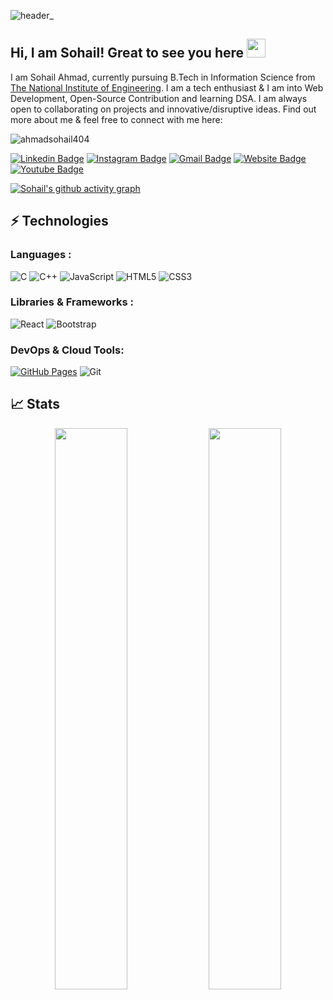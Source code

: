 ![header_](https://user-images.githubusercontent.com/72069769/145477799-0f8d9f85-39fd-41eb-902e-d8e5e3232799.png)

## Hi, I am Sohail! Great to see you here <img src="https://raw.githubusercontent.com/aemmadi/aemmadi/master/wave.gif" width="30px">

I am Sohail Ahmad, currently pursuing B.Tech in Information Science from [The National Institute of Engineering](https://nie.ac.in/). I am a tech enthusiast & I am into Web Development, Open-Source Contribution and learning DSA. I am always open to collaborating on projects and innovative/disruptive ideas. Find out more about me & feel free to connect with me here:

<p align="left"> <img src="https://komarev.com/ghpvc/?username=ahmadsohail404&label=Profile%20views&color=0e75b6&style=flat" alt="ahmadsohail404" /> </p>

[![Linkedin Badge](https://img.shields.io/badge/-sohailahmad-blue?style=flat-square&logo=Linkedin&logoColor=white&link=https://www.linkedin.com/in/ahmadsohail404/)](https://www.linkedin.com/in/ahmadsohail404/)
[![Instagram Badge](https://img.shields.io/badge/-ahmadsohail_ig-purple?style=flat-square&logo=instagram&logoColor=white&link=https://instagram.com/ahmadsohail_ig/)](https://instagram.com/ahmadsohail_ig)
[![Gmail Badge](https://img.shields.io/badge/-sohailss2412@gmail.com-c14438?style=flat-square&logo=Gmail&logoColor=white&link=mailto:sohailss2412@gmail.com)](mailto:sohailss2412@gmail.com)
[![Website Badge](https://img.shields.io/badge/-Portfolio-black?style=flat-square&logo=Wordpress&logoColor=white&link=https://ahmadsohail404.github.io/)](sohailahmad.netlify.app/)
[![Youtube Badge](https://img.shields.io/badge/-Sohail%20Ahmad-darkred?style=flat-square&logo=youtube&logoColor=white&link=https://www.youtube.com/channel/UCybCL66HUQDcbF-2duwCIFQ)](https://www.youtube.com/channel/UCybCL66HUQDcbF-2duwCIFQ)

[![Sohail's github activity graph](https://activity-graph.herokuapp.com/graph?username=ahmadsohail404&theme=xcode)](https://git.io/ahmadsohail404)

## ⚡ Technologies

### Languages :

![C](https://img.shields.io/badge/-C-black?style=flat-square&logo=C)
![C++](https://img.shields.io/badge/-C++-00599C?style=flat-square&logo=cpp)
![JavaScript](https://img.shields.io/badge/-JavaScript-black?style=flat-square&logo=javascript)
![HTML5](https://img.shields.io/badge/-HTML5-E34F26?style=flat-square&logo=html5&logoColor=white)
![CSS3](https://img.shields.io/badge/-CSS3-1572B6?style=flat-square&logo=css3)

### Libraries & Frameworks :

![React](https://img.shields.io/badge/-React-black?style=flat-square&logo=react)
![Bootstrap](https://img.shields.io/badge/-Bootstrap-563D7C?style=flat-square&logo=bootstrap)

<!-- ![Nodejs](https://img.shields.io/badge/-Nodejs-black?style=flat-square&logo=Node.js)
<a href="#"><img alt="MongoDB" src ="https://img.shields.io/badge/MongoDB-%234ea94b.svg?logo=mongodb&logoColor=white"></a> -->

### DevOps & Cloud Tools:

<a href="#"><img alt="GitHub Pages" src="https://img.shields.io/badge/GitHub%20Pages-%23327FC7.svg?logo=github&logoColor=white"></a>
![Git](https://img.shields.io/badge/-Git-black?style=flat-square&logo=git)

## 📈 Stats

<p align="center">
	
  <img width="48%" src="https://github-readme-stats.vercel.app/api?username=ahmadsohail404&show_icons=true&theme=tokyonight" />
  <img width="48%" src="https://github-readme-streak-stats.herokuapp.com/?user=ahmadsohail404&theme=tokyonight" />
</p>

